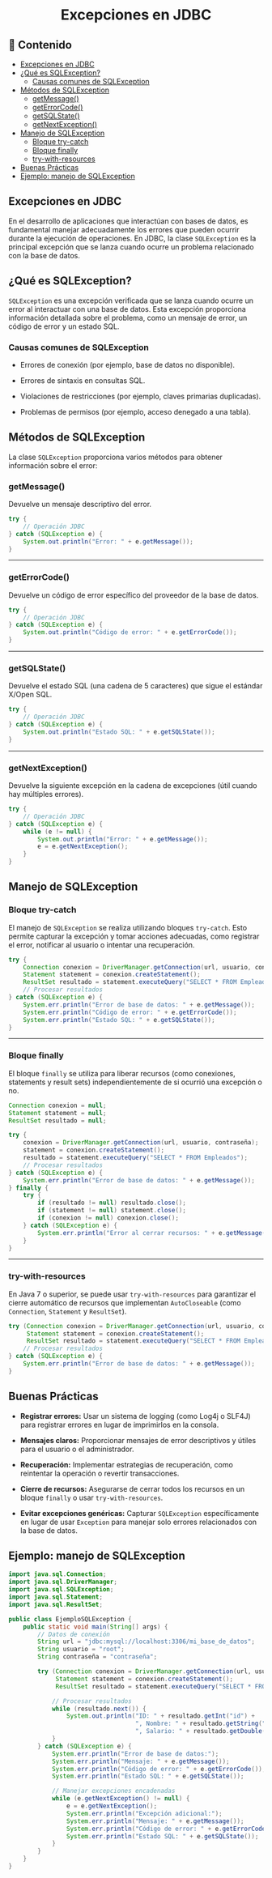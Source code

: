 <h1 align="center">Excepciones en JDBC</h1>

<h2>📑 Contenido</h2>

- [Excepciones en JDBC](#excepciones-en-jdbc)
- [¿Qué es SQLException?](#qué-es-sqlexception)
  - [Causas comunes de SQLException](#causas-comunes-de-sqlexception)
- [Métodos de SQLException](#métodos-de-sqlexception)
  - [getMessage()](#getmessage)
  - [getErrorCode()](#geterrorcode)
  - [getSQLState()](#getsqlstate)
  - [getNextException()](#getnextexception)
- [Manejo de SQLException](#manejo-de-sqlexception)
  - [Bloque try-catch](#bloque-try-catch)
  - [Bloque finally](#bloque-finally)
  - [try-with-resources](#try-with-resources)
- [Buenas Prácticas](#buenas-prácticas)
- [Ejemplo: manejo de SQLException](#ejemplo-manejo-de-sqlexception)

## Excepciones en JDBC

En el desarrollo de aplicaciones que interactúan con bases de datos, es fundamental manejar adecuadamente los errores que pueden ocurrir durante la ejecución de operaciones. En JDBC, la clase `SQLException` es la principal excepción que se lanza cuando ocurre un problema relacionado con la base de datos.

## ¿Qué es SQLException?

`SQLException` es una excepción verificada que se lanza cuando ocurre un error al interactuar con una base de datos. Esta excepción proporciona información detallada sobre el problema, como un mensaje de error, un código de error y un estado SQL.

### Causas comunes de SQLException

- Errores de conexión (por ejemplo, base de datos no disponible).

- Errores de sintaxis en consultas SQL.

- Violaciones de restricciones (por ejemplo, claves primarias duplicadas).

- Problemas de permisos (por ejemplo, acceso denegado a una tabla).

## Métodos de SQLException

La clase `SQLException` proporciona varios métodos para obtener información sobre el error:

### getMessage()

Devuelve un mensaje descriptivo del error.

```java
try {
    // Operación JDBC
} catch (SQLException e) {
    System.out.println("Error: " + e.getMessage());
}
```

---

### getErrorCode()

Devuelve un código de error específico del proveedor de la base de datos.

```java
try {
    // Operación JDBC
} catch (SQLException e) {
    System.out.println("Código de error: " + e.getErrorCode());
}
```

---

### getSQLState()

Devuelve el estado SQL (una cadena de 5 caracteres) que sigue el estándar X/Open SQL.

```java
try {
    // Operación JDBC
} catch (SQLException e) {
    System.out.println("Estado SQL: " + e.getSQLState());
}
```

---

### getNextException()

Devuelve la siguiente excepción en la cadena de excepciones (útil cuando hay múltiples errores).

```java
try {
    // Operación JDBC
} catch (SQLException e) {
    while (e != null) {
        System.out.println("Error: " + e.getMessage());
        e = e.getNextException();
    }
}
```

## Manejo de SQLException

### Bloque try-catch

El manejo de `SQLException` se realiza utilizando bloques `try-catch`. Esto permite capturar la excepción y tomar acciones adecuadas, como registrar el error, notificar al usuario o intentar una recuperación.

```java
try {
    Connection conexion = DriverManager.getConnection(url, usuario, contraseña);
    Statement statement = conexion.createStatement();
    ResultSet resultado = statement.executeQuery("SELECT * FROM Empleados");
    // Procesar resultados
} catch (SQLException e) {
    System.err.println("Error de base de datos: " + e.getMessage());
    System.err.println("Código de error: " + e.getErrorCode());
    System.err.println("Estado SQL: " + e.getSQLState());
}
```

---

### Bloque finally

El bloque `finally` se utiliza para liberar recursos (como conexiones, statements y result sets) independientemente de si ocurrió una excepción o no.

```java
Connection conexion = null;
Statement statement = null;
ResultSet resultado = null;

try {
    conexion = DriverManager.getConnection(url, usuario, contraseña);
    statement = conexion.createStatement();
    resultado = statement.executeQuery("SELECT * FROM Empleados");
    // Procesar resultados
} catch (SQLException e) {
    System.err.println("Error de base de datos: " + e.getMessage());
} finally {
    try {
        if (resultado != null) resultado.close();
        if (statement != null) statement.close();
        if (conexion != null) conexion.close();
    } catch (SQLException e) {
        System.err.println("Error al cerrar recursos: " + e.getMessage());
    }
}
```

---

### try-with-resources

En Java 7 o superior, se puede usar `try-with-resources` para garantizar el cierre automático de recursos que implementan `AutoCloseable` (como `Connection`, `Statement` y `ResultSet`).

```java
try (Connection conexion = DriverManager.getConnection(url, usuario, contraseña);
     Statement statement = conexion.createStatement();
     ResultSet resultado = statement.executeQuery("SELECT * FROM Empleados")) {
    // Procesar resultados
} catch (SQLException e) {
    System.err.println("Error de base de datos: " + e.getMessage());
}
```

## Buenas Prácticas

- **Registrar errores:** Usar un sistema de logging (como Log4j o SLF4J) para registrar errores en lugar de imprimirlos en la consola.

- **Mensajes claros:** Proporcionar mensajes de error descriptivos y útiles para el usuario o el administrador.

- **Recuperación:** Implementar estrategias de recuperación, como reintentar la operación o revertir transacciones.

- **Cierre de recursos:** Asegurarse de cerrar todos los recursos en un bloque `finally` o usar `try-with-resources`.

- **Evitar excepciones genéricas:** Capturar `SQLException` específicamente en lugar de usar `Exception` para manejar solo errores relacionados con la base de datos.

## Ejemplo: manejo de SQLException

```java
import java.sql.Connection;
import java.sql.DriverManager;
import java.sql.SQLException;
import java.sql.Statement;
import java.sql.ResultSet;

public class EjemploSQLException {
    public static void main(String[] args) {
        // Datos de conexión
        String url = "jdbc:mysql://localhost:3306/mi_base_de_datos";
        String usuario = "root";
        String contraseña = "contraseña";

        try (Connection conexion = DriverManager.getConnection(url, usuario, contraseña);
             Statement statement = conexion.createStatement();
             ResultSet resultado = statement.executeQuery("SELECT * FROM Empleados")) {

            // Procesar resultados
            while (resultado.next()) {
                System.out.println("ID: " + resultado.getInt("id") +
                                   ", Nombre: " + resultado.getString("nombre") +
                                   ", Salario: " + resultado.getDouble("salario"));
            }
        } catch (SQLException e) {
            System.err.println("Error de base de datos:");
            System.err.println("Mensaje: " + e.getMessage());
            System.err.println("Código de error: " + e.getErrorCode());
            System.err.println("Estado SQL: " + e.getSQLState());

            // Manejar excepciones encadenadas
            while (e.getNextException() != null) {
                e = e.getNextException();
                System.err.println("Excepción adicional:");
                System.err.println("Mensaje: " + e.getMessage());
                System.err.println("Código de error: " + e.getErrorCode());
                System.err.println("Estado SQL: " + e.getSQLState());
            }
        }
    }
}
```
